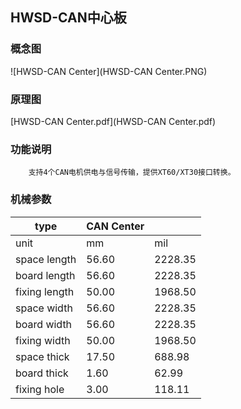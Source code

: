 ## HWSD-CAN中心板

### 概念图

![HWSD-CAN Center](HWSD-CAN Center.PNG)

### 原理图

 [HWSD-CAN Center.pdf](HWSD-CAN Center.pdf) 

### 功能说明

		支持4个CAN电机供电与信号传输，提供XT60/XT30接口转换。

### 机械参数

| type          | CAN Center |         |
| ------------- | ---------- | ------- |
| unit          | mm         | mil     |
| space length  | 56.60      | 2228.35 |
| board length  | 56.60      | 2228.35 |
| fixing length | 50.00      | 1968.50 |
| space width   | 56.60      | 2228.35 |
| board width   | 56.60      | 2228.35 |
| fixing width  | 50.00      | 1968.50 |
| space thick   | 17.50      | 688.98  |
| board thick   | 1.60       | 62.99   |
| fixing hole   | 3.00       | 118.11  |